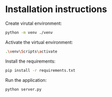 # Installation instructions

Create virutal environment:

```bash
python -m venv ./venv
```

Activate the virtual environment:

```bash
.\venv\Scripts\activate
```

Install the requirements:

```bash
pip install -r requirements.txt
```

Run the application:

```bash
python server.py
```
